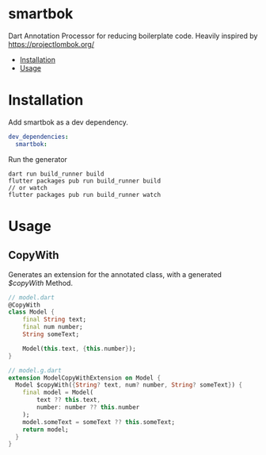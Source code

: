 # smartbok

Dart Annotation Processor for reducing boilerplate code.
Heavily inspired by https://projectlombok.org/

- [Installation](#installation)
- [Usage](#usage)

# Installation

Add smartbok as a dev dependency.

```yaml
dev_dependencies:
  smartbok:
```

Run the generator

```console
dart run build_runner build
flutter packages pub run build_runner build
// or watch
flutter packages pub run build_runner watch
```

# Usage

## CopyWith

Generates an extension for the annotated class, with a generated _$copyWith_ Method.

```dart
// model.dart
@CopyWith
class Model {
    final String text;
    final num number;
    String someText;

    Model(this.text, {this.number});
}
```

```dart
// model.g.dart
extension ModelCopyWithExtension on Model {
  Model $copyWith({String? text, num? number, String? someText}) {
    final model = Model(
        text ?? this.text,
        number: number ?? this.number
    );
    model.someText = someText ?? this.someText;
    return model;
  }
}
```
